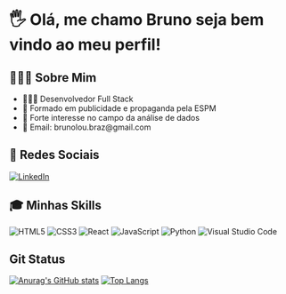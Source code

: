 # 🖐 Olá, me chamo Bruno seja bem vindo ao meu perfil!

## 👱🏼‍♂️ Sobre Mim
<ul>
  <li>👨🏼‍💻 Desenvolvedor Full Stack</li>
  <li>🏫 Formado em publicidade e propaganda pela ESPM</li>
  <li>🎲 Forte interesse no campo da análise de dados</li>
  <li>📧 Email: brunolou.braz@gmail.com</li>
</ul>

## 📱 Redes Sociais
[![LinkedIn](https://img.shields.io/badge/linkedin-%230077B5.svg?style=for-the-badge&logo=linkedin&logoColor=white)](https://www.linkedin.com/in/bruno-loureiro-braz/)

## 🎓 Minhas Skills
![HTML5](https://img.shields.io/badge/html5-%23E34F26.svg?style=for-the-badge&logo=html5&logoColor=white) 
![CSS3](https://img.shields.io/badge/css3-%231572B6.svg?style=for-the-badge&logo=css3&logoColor=white)
![React](https://img.shields.io/badge/react-%2320232a.svg?style=for-the-badge&logo=react&logoColor=%2361DAFB)
![JavaScript](https://img.shields.io/badge/javascript-%23323330.svg?style=for-the-badge&logo=javascript&logoColor=%23F7DF1E)
![Python](https://img.shields.io/badge/python-3670A0?style=for-the-badge&logo=python&logoColor=ffdd54)
![Visual Studio Code](https://img.shields.io/badge/Visual%20Studio%20Code-0078d7.svg?style=for-the-badge&logo=visual-studio-code&logoColor=white)

## Git Status
[![Anurag's GitHub stats](https://github-readme-stats.vercel.app/api?username=brunoloubraz&theme=transparent)](https://github.com/anuraghazra/github-readme-stats)
[![Top Langs](https://github-readme-stats.vercel.app/api/top-langs/?username=brunoloubraz&theme=transparent&layout=donut&height=450)](https://github.com/anuraghazra/github-readme-stats)

<!--
**brunoloubraz/brunoloubraz** is a ✨ _special_ ✨ repository because its `README.md` (this file) appears on your GitHub profile.

Here are some ideas to get you started:

- 🔭 I’m currently working on ...
- 🌱 I’m currently learning ...
- 👯 I’m looking to collaborate on ...
- 🤔 I’m looking for help with ...
- 💬 Ask me about ...
- 📫 How to reach me: ...
- 😄 Pronouns: ...
- ⚡ Fun fact: ...
-->
